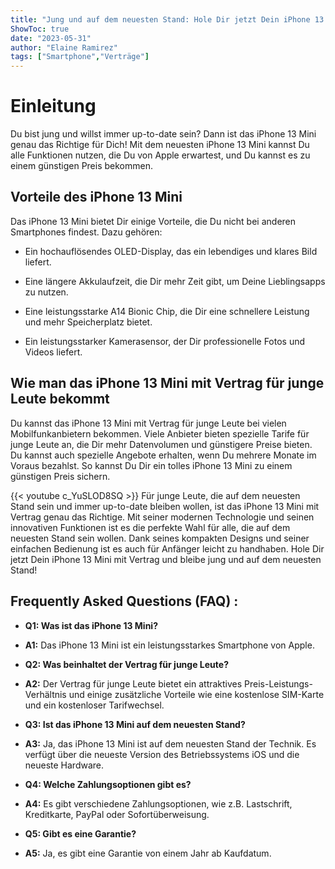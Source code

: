 ```yaml
---
title: "Jung und auf dem neuesten Stand: Hole Dir jetzt Dein iPhone 13 Mini mit Vertrag für junge Leute!"
ShowToc: true 
date: "2023-05-31"
author: "Elaine Ramirez" 
tags: ["Smartphone","Verträge"]
---
```

# Einleitung

Du bist jung und willst immer up-to-date sein? Dann ist das iPhone 13 Mini genau das Richtige für Dich! Mit dem neuesten iPhone 13 Mini kannst Du alle Funktionen nutzen, die Du von Apple erwartest, und Du kannst es zu einem günstigen Preis bekommen.

## Vorteile des iPhone 13 Mini

Das iPhone 13 Mini bietet Dir einige Vorteile, die Du nicht bei anderen Smartphones findest. Dazu gehören:

- Ein hochauflösendes OLED-Display, das ein lebendiges und klares Bild liefert.

- Eine längere Akkulaufzeit, die Dir mehr Zeit gibt, um Deine Lieblingsapps zu nutzen.

- Eine leistungsstarke A14 Bionic Chip, die Dir eine schnellere Leistung und mehr Speicherplatz bietet.

- Ein leistungsstarker Kamerasensor, der Dir professionelle Fotos und Videos liefert.

## Wie man das iPhone 13 Mini mit Vertrag für junge Leute bekommt

Du kannst das iPhone 13 Mini mit Vertrag für junge Leute bei vielen Mobilfunkanbietern bekommen. Viele Anbieter bieten spezielle Tarife für junge Leute an, die Dir mehr Datenvolumen und günstigere Preise bieten. Du kannst auch spezielle Angebote erhalten, wenn Du mehrere Monate im Voraus bezahlst. So kannst Du Dir ein tolles iPhone 13 Mini zu einem günstigen Preis sichern.

{{< youtube c_YuSLOD8SQ >}} 
Für junge Leute, die auf dem neuesten Stand sein und immer up-to-date bleiben wollen, ist das iPhone 13 Mini mit Vertrag genau das Richtige. Mit seiner modernen Technologie und seinen innovativen Funktionen ist es die perfekte Wahl für alle, die auf dem neuesten Stand sein wollen. Dank seines kompakten Designs und seiner einfachen Bedienung ist es auch für Anfänger leicht zu handhaben. Hole Dir jetzt Dein iPhone 13 Mini mit Vertrag und bleibe jung und auf dem neuesten Stand!

## Frequently Asked Questions (FAQ) :
- **Q1: Was ist das iPhone 13 Mini?**
- **A1:** Das iPhone 13 Mini ist ein leistungsstarkes Smartphone von Apple.

- **Q2: Was beinhaltet der Vertrag für junge Leute?**
- **A2:** Der Vertrag für junge Leute bietet ein attraktives Preis-Leistungs-Verhältnis und einige zusätzliche Vorteile wie eine kostenlose SIM-Karte und ein kostenloser Tarifwechsel.

- **Q3: Ist das iPhone 13 Mini auf dem neuesten Stand?**
- **A3:** Ja, das iPhone 13 Mini ist auf dem neuesten Stand der Technik. Es verfügt über die neueste Version des Betriebssystems iOS und die neueste Hardware.

- **Q4: Welche Zahlungsoptionen gibt es?**
- **A4:** Es gibt verschiedene Zahlungsoptionen, wie z.B. Lastschrift, Kreditkarte, PayPal oder Sofortüberweisung.

- **Q5: Gibt es eine Garantie?**
- **A5:** Ja, es gibt eine Garantie von einem Jahr ab Kaufdatum.


